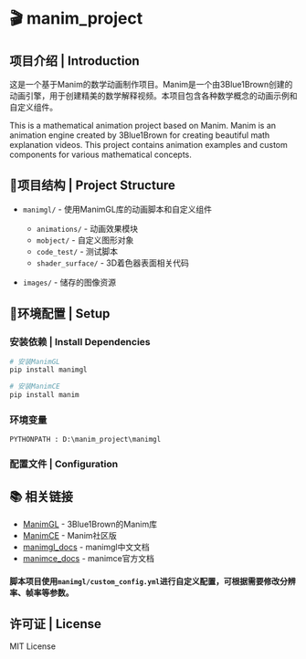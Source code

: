 # 🎬 manim_project

## 项目介绍 | Introduction

这是一个基于Manim的数学动画制作项目。Manim是一个由3Blue1Brown创建的动画引擎，用于创建精美的数学解释视频。本项目包含各种数学概念的动画示例和自定义组件。

This is a mathematical animation project based on Manim. Manim is an animation engine created by 3Blue1Brown for creating beautiful math explanation videos. This project contains animation examples and custom components for various mathematical concepts.

## 📁项目结构 | Project Structure

- `manimgl/` - 使用ManimGL库的动画脚本和自定义组件
  - `animations/` - 动画效果模块
  - `mobject/` - 自定义图形对象
  - `code_test/` - 测试脚本
  - `shader_surface/` - 3D着色器表面相关代码
 
- `images/` - 储存的图像资源

## 🚀环境配置 | Setup

### 安装依赖 | Install Dependencies

```bash
# 安装ManimGL
pip install manimgl

# 安装ManimCE
pip install manim
```
### 环境变量
```
PYTHONPATH : D:\manim_project\manimgl
```
### 配置文件 | Configuration

## 📚 相关链接
- [ManimGL](https://github.com/3b1b/manim) - 3Blue1Brown的Manim库
- [ManimCE](https://github.com/ManimCommunity/manim) - Manim社区版
- [manimgl_docs](https://manimgl-zh.readthedocs.io/zh-cn/latest/) - manimgl中文文档
- [manimce_docs](https://docs.manim.community/en/stable/) - manimce官方文档


#### 脚本项目使用`manimgl/custom_config.yml`进行自定义配置，可根据需要修改分辨率、帧率等参数。


## 许可证 | License

MIT License